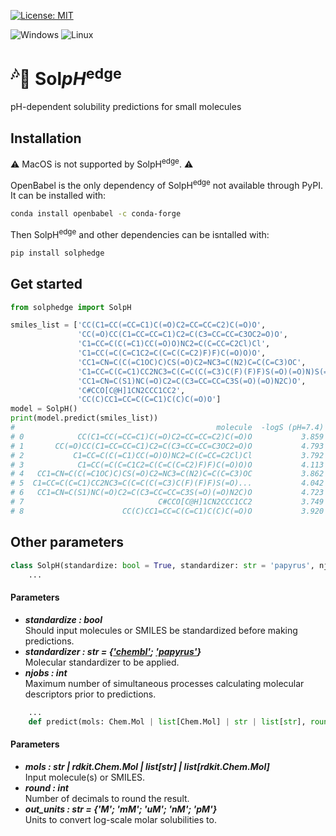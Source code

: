 [![License: MIT](https://img.shields.io/badge/License-MIT-yellow.svg)](https://opensource.org/licenses/MIT)

![Windows](https://img.shields.io/badge/Windows-0078D6?style=for-the-badge&logo=windows&logoColor=white) ![Linux](https://img.shields.io/badge/Linux-FCC624?style=for-the-badge&logo=linux&logoColor=black)  

# <sup>:notes:</sup>:saxophone: Sol*pH*<sup>edge</sup>

pH-dependent solubility predictions for small molecules


## Installation

:warning: MacOS is not supported by SolpH<sup>edge</sup>. :warning:

OpenBabel is the only dependency of SolpH<sup>edge</sup> not available through PyPI. It can be installed with:

```bash
conda install openbabel -c conda-forge
```

Then SolpH<sup>edge</sup> and other dependencies can be isntalled with: 

```bash
pip install solphedge
```

## Get started

```python
from solphedge import SolpH

smiles_list = ['CC(C1=CC(=CC=C1)C(=O)C2=CC=CC=C2)C(=O)O',
               'CC(=O)CC(C1=CC=CC=C1)C2=C(C3=CC=CC=C3OC2=O)O',
               'C1=CC=C(C(=C1)CC(=O)O)NC2=C(C=CC=C2Cl)Cl',
               'C1=CC(=C(C=C1C2=C(C=C(C=C2)F)F)C(=O)O)O',
               'CC1=CN=C(C(=C1OC)C)CS(=O)C2=NC3=C(N2)C=C(C=C3)OC',
               'C1=CC=C(C=C1)CC2NC3=C(C=C(C(=C3)C(F)(F)F)S(=O)(=O)N)S(=O)(=O)N2',
               'CC1=CN=C(S1)NC(=O)C2=C(C3=CC=CC=C3S(=O)(=O)N2C)O',
               'C#CCO[C@H]1CN2CCC1CC2',
               'CC(C)CC1=CC=C(C=C1)C(C)C(=O)O']
model = SolpH()
print(model.predict(smiles_list))
#                                             molecule  -logS (pH=7.4)  delta logS (pH=7.4 - pH=1.0)  composite -logS (pH=1.0)  solubility (pH=7.4; mM)  solubility (pH=1.0; mM)
# 0            CC(C1=CC(=CC=C1)C(=O)C2=CC=CC=C2)C(=O)O           3.859                         2.910                     6.770                    0.138                    0.000
# 1       CC(=O)CC(C1=CC=CC=C1)C2=C(C3=CC=CC=C3OC2=O)O           4.793                         0.578                     5.370                    0.016                    0.004
# 2           C1=CC=C(C(=C1)CC(=O)O)NC2=C(C=CC=C2Cl)Cl           3.792                         3.072                     6.864                    0.161                    0.000
# 3            C1=CC(=C(C=C1C2=C(C=C(C=C2)F)F)C(=O)O)O           4.113                         2.768                     6.881                    0.077                    0.000
# 4   CC1=CN=C(C(=C1OC)C)CS(=O)C2=NC3=C(N2)C=C(C=C3)OC           3.862                         0.000                     3.862                    0.137                    0.137
# 5  C1=CC=C(C=C1)CC2NC3=C(C=C(C(=C3)C(F)(F)F)S(=O)...           4.042                         0.127                     4.169                    0.091                    0.068
# 6   CC1=CN=C(S1)NC(=O)C2=C(C3=CC=CC=C3S(=O)(=O)N2C)O           4.723                         0.000                     4.723                    0.019                    0.019
# 7                              C#CCO[C@H]1CN2CCC1CC2           3.749                         0.000                     3.749                    0.178                    0.178
# 8                      CC(C)CC1=CC=C(C=C1)C(C)C(=O)O           3.920                         1.473                     5.393                    0.120                    0.004
```

## Other parameters

```python
class SolpH(standardize: bool = True, standardizer: str = 'papyrus', njobs: int = 1):
    ...
```

#### Parameters

- ***standardize  : bool***  
  Should input molecules or SMILES be standardized before making predictions.
- ***standardizer  : str = {['chembl'](https://github.com/chembl/ChEMBL_Structure_Pipeline); ['papyrus'](https://github.com/OlivierBeq/Papyrus_structure_pipeline)}***  
  Molecular standardizer to be applied.
- ***njobs  : int***  
  Maximum number of simultaneous processes calculating molecular descriptors prior to predictions.

```python
    ...
    def predict(mols: Chem.Mol | list[Chem.Mol] | str | list[str], round: int = 3, out_units: str='mM'):
```

#### Parameters

- ***mols      : str | rdkit.Chem.Mol | list[str] | list[rdkit.Chem.Mol]***  
  Input molecule(s) or SMILES.
- ***round     : int***  
  Number of decimals to round the result.
- ***out_units : str = {'M'; 'mM'; 'uM'; 'nM'; 'pM'}***  
  Units to convert log-scale molar solubilities to.
